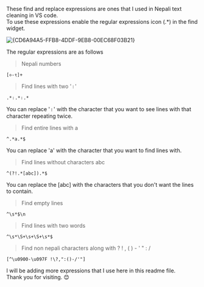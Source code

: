 These find and replace expressions are ones that I used in Nepali text cleaning in VS code.  
To use these expressions enable the regular expressions icon (.*) in the find widget. 


![{CD6A94A5-FFB8-4DDF-9EB8-00EC68F03B21}](https://github.com/user-attachments/assets/2756930a-7167-425d-9b93-3685613ba29f)

The regular expressions are as follows
> Nepali numbers

    [०-९]+  
> Find lines with two '।' 

    .*।.*।.*  

You can replace '।' with the character that you want to see lines with that character repeating twice.  
> Find entire lines with a  

    ^.*a.*$
You can replace 'a' with the character that you want to find lines with.  
> Find lines without characters abc  

    ^(?!.*[abc]).*$
You can replace the [abc] with the characters that you don't want the lines to contain.  
> Find empty lines  

    ^\s*$\n  

> Find lines with two words  

    ^\s*\S+\s+\S+\s*$  

>Find non nepali characters along with ? ! , ( ) - ' " : /

    [^\u0900-\u097F !\?,":()-/'"]  

I will be adding more expressions that I use here in this readme file.  
Thank you for visiting. 😊
